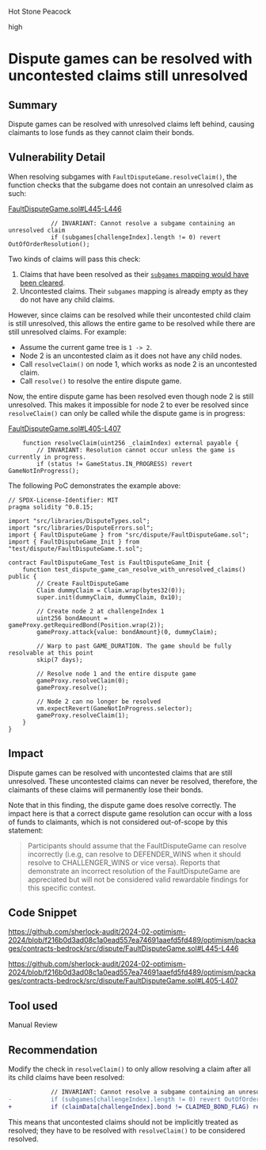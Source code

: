 Hot Stone Peacock

high

# Dispute games can be resolved with uncontested claims still unresolved

## Summary

Dispute games can be resolved with unresolved claims left behind, causing claimants to lose funds as they cannot claim their bonds.

## Vulnerability Detail

When resolving subgames with `FaultDisputeGame.resolveClaim()`, the function checks that the subgame does not contain an unresolved claim as such:

[FaultDisputeGame.sol#L445-L446](https://github.com/sherlock-audit/2024-02-optimism-2024/blob/f216b0d3ad08c1a0ead557ea74691aaefd5fd489/optimism/packages/contracts-bedrock/src/dispute/FaultDisputeGame.sol#L445-L446)

```solidity
            // INVARIANT: Cannot resolve a subgame containing an unresolved claim
            if (subgames[challengeIndex].length != 0) revert OutOfOrderResolution();
```

Two kinds of claims will pass this check:
1. Claims that have been resolved as their [`subgames` mapping would have been cleared](https://github.com/sherlock-audit/2024-02-optimism-2024/blob/f216b0d3ad08c1a0ead557ea74691aaefd5fd489/optimism/packages/contracts-bedrock/src/dispute/FaultDisputeGame.sol#L470-L471).
2. Uncontested claims. Their `subgames` mapping is already empty as they do not have any child claims. 

However, since claims can be resolved while their uncontested child claim is still unresolved, this allows the entire game to be resolved while there are still unresolved claims. For example:
- Assume the current game tree is `1 -> 2`.
- Node 2 is an uncontested claim as it does not have any child nodes.
- Call `resolveClaim()` on node 1, which works as node 2 is an uncontested claim.
- Call `resolve()` to resolve the entire dispute game.

Now, the entire dispute game has been resolved even though node 2 is still unresolved. This makes it impossible for node 2 to ever be resolved since `resolveClaim()` can only be called while the dispute game is in progress:

[FaultDisputeGame.sol#L405-L407](https://github.com/sherlock-audit/2024-02-optimism-2024/blob/f216b0d3ad08c1a0ead557ea74691aaefd5fd489/optimism/packages/contracts-bedrock/src/dispute/FaultDisputeGame.sol#L405-L407)

```solidity
    function resolveClaim(uint256 _claimIndex) external payable {
        // INVARIANT: Resolution cannot occur unless the game is currently in progress.
        if (status != GameStatus.IN_PROGRESS) revert GameNotInProgress();
```

The following PoC demonstrates the example above:

```solidity
// SPDX-License-Identifier: MIT
pragma solidity ^0.8.15;

import "src/libraries/DisputeTypes.sol";
import "src/libraries/DisputeErrors.sol";
import { FaultDisputeGame } from "src/dispute/FaultDisputeGame.sol";
import { FaultDisputeGame_Init } from "test/dispute/FaultDisputeGame.t.sol";

contract FaultDisputeGame_Test is FaultDisputeGame_Init {
    function test_dispute_game_can_resolve_with_unresolved_claims() public {
        // Create FaultDisputeGame
        Claim dummyClaim = Claim.wrap(bytes32(0));
        super.init(dummyClaim, dummyClaim, 0x10);

        // Create node 2 at challengeIndex 1
        uint256 bondAmount = gameProxy.getRequiredBond(Position.wrap(2));
        gameProxy.attack{value: bondAmount}(0, dummyClaim);

        // Warp to past GAME_DURATION. The game should be fully resolvable at this point
        skip(7 days);

        // Resolve node 1 and the entire dispute game
        gameProxy.resolveClaim(0);
        gameProxy.resolve();

        // Node 2 can no longer be resolved
        vm.expectRevert(GameNotInProgress.selector);
        gameProxy.resolveClaim(1);
    }
}
```

## Impact

Dispute games can be resolved with uncontested claims that are still unresolved. These uncontested claims can never be resolved, therefore, the claimants of these claims will permanently lose their bonds.

Note that in this finding, the dispute game does resolve correctly. The impact here is that a correct dispute game resolution can occur with a loss of funds to claimants, which is not considered out-of-scope by this statement:

> Participants should assume that the FaultDisputeGame can resolve incorrectly (i.e.g, can resolve to DEFENDER_WINS when it should resolve to CHALLENGER_WINS or vice versa). Reports that demonstrate an incorrect resolution of the FaultDisputeGame are appreciated but will not be considered valid rewardable findings for this specific contest.

## Code Snippet

https://github.com/sherlock-audit/2024-02-optimism-2024/blob/f216b0d3ad08c1a0ead557ea74691aaefd5fd489/optimism/packages/contracts-bedrock/src/dispute/FaultDisputeGame.sol#L445-L446

https://github.com/sherlock-audit/2024-02-optimism-2024/blob/f216b0d3ad08c1a0ead557ea74691aaefd5fd489/optimism/packages/contracts-bedrock/src/dispute/FaultDisputeGame.sol#L405-L407

## Tool used

Manual Review

## Recommendation

Modify the check in `resolveClaim()` to only allow resolving a claim after all its child claims have been resolved:

```diff
            // INVARIANT: Cannot resolve a subgame containing an unresolved claim
-           if (subgames[challengeIndex].length != 0) revert OutOfOrderResolution();
+           if (claimData[challengeIndex].bond != CLAIMED_BOND_FLAG) revert OutOfOrderResolution();
```

This means that uncontested claims should not be implicitly treated as resolved; they have to be resolved with `resolveClaim()` to be considered resolved.
